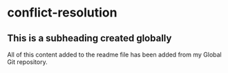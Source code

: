 # conflict-resolution

## This is a subheading created globally

All of this content added to the readme file has been added from my Global Git repository.


